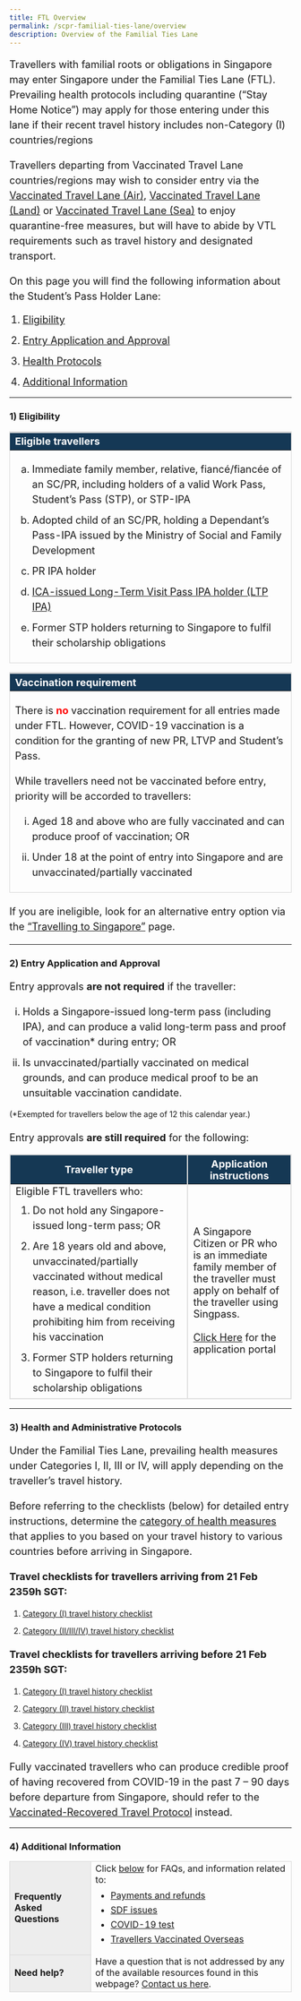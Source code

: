 ```yaml
---
title: FTL Overview
permalink: /scpr-familial-ties-lane/overview
description: Overview of the Familial Ties Lane
---
```

<p style="font-size:18px; margin-bottom:10px; line-height:1.5;">Travellers with familial roots or obligations in Singapore may enter Singapore under the Familial Ties Lane (FTL). Prevailing health protocols including quarantine (“Stay Home Notice”) may apply for those entering under this lane if their recent travel history includes non-Category (I) countries/regions</p>

<p style="font-size:18px; margin-bottom:10px; line-height:1.5;">Travellers departing from Vaccinated Travel Lane countries/regions may wish to consider entry via the <a href="/vtl/requirements-and-process" target="_blank">Vaccinated Travel Lane (Air)</a>, <a href="/vtl-land/overview" target="_blank">Vaccinated Travel Lane (Land)</a> or <a href="/vtl-sea/overview" target="_blank">Vaccinated Travel Lane (Sea)</a> to enjoy quarantine-free measures, but will have to abide by VTL requirements such as travel history and designated transport.</p>

<p style="font-size:18px; margin-bottom:10px; line-height:1.5;">On this page you will find the following information about the Student’s Pass Holder Lane:</p>

<ol style="margin-top:15px;">
	<li style="line-height:1.5; font-size:18px;"><a href="#Eligibility">Eligibility</a></li>
	<li style="line-height:1.5; margin-top:10px;  font-size:18px;"><a href="#entry">Entry Application and Approval</a></li>
	<li style="line-height:1.5;margin-top:10px; font-size:18px;"><a href="#protocols">Health Protocols</a></li>
	<li style="line-height:1.5;margin-top:10px;  font-size:18px;"><a href="#additional-info">Additional Information</a></li>
</ol>

---

<div id="Eligibility"></div>

### 1) Eligibility


<table>
<thead>
<tr>
<th style="font-size:18px; border-top:3px solid #D8D8D8; border-left:1px solid #D8D8D8; border-right:1px solid #D8D8D8; background-color:#153855; color:white;text-align:left;"><b>Eligible travellers</b></th>
</tr>
</thead>
<tbody>
	<tr>
		<td style="font-size:18px; border-bottom:1px solid #D8D8D8; border-left:1px solid #D8D8D8;border-right:1px solid #D8D8D8;">
	<p style="line-height:1.5; font-size:18px; "><ol style="margin-top:0px; margin-bottom:0px;">
	<li style="line-height:1.5;font-size:18px; list-style-type:lower-alpha;">Immediate family member, relative, fiancé/fiancée of an SC/PR, including holders of a valid Work Pass, Student’s Pass (STP), or STP-IPA</li>
	<li style="line-height:1.5;font-size:18px;margin-top:10px; list-style-type:lower-alpha;">Adopted child of an SC/PR, holding a Dependant’s Pass-IPA issued by the Ministry of Social and Family Development
	</li>
	<li style="line-height:1.5;font-size:18px;margin-top:10px; list-style-type:lower-alpha;">PR IPA holder	</li>
	<li style="line-height:1.5;font-size:18px;margin-top:10px; list-style-type:lower-alpha;"><a href="https://www.ica.gov.sg/reside/LTVP/apply" target="_blank">ICA-issued Long-Term Visit Pass IPA holder (LTP IPA)</a></li>
	<li style="line-height:1.5;font-size:18px;margin-top:10px; list-style-type:lower-alpha;">Former STP holders returning to Singapore to fulfil their scholarship obligations </li>
	</ol></p>
		</td>
	</tr>
	</tbody>
	</table>
<p></p>
<table>
<thead>
<tr>
<th style="font-size:18px; border-top:3px solid #D8D8D8; border-left:1px solid #D8D8D8; border-right:1px solid #D8D8D8; background-color:#153855; color:white;text-align:left;"><b>Vaccination requirement</b></th>
</tr>
</thead>
<tbody>
	<tr>
		<td style="font-size:18px; border-bottom:1px solid #D8D8D8; border-left:1px solid #D8D8D8;border-right:1px solid #D8D8D8;">
	<p style="line-height:1.5; margin-bottom:10px; font-size:18px; ">There is <b style="color:red;">no</b> vaccination requirement for all entries made under FTL. However, COVID-19 vaccination is a condition for the granting of new PR, LTVP and Student’s Pass.</p>
	<p style="line-height:1.5; font-size:18px; ">While travellers need not be vaccinated before entry, priority will be accorded to travellers:
	<ol style="margin-top:0px; margin-bottom:0px;">
		<li style="line-height:1.5;font-size:18px; list-style-type:lower-roman;">Aged 18 and above who are fully vaccinated and can produce proof of vaccination; OR</li>
		<li style="line-height:1.5;font-size:18px; margin-top:10px; list-style-type:lower-roman;">Under 18 at the point of entry into Singapore and are unvaccinated/partially vaccinated </li>
	</ol>
	</p>
		</td>
	</tr>
	</tbody>
	</table>

<p style="font-size:18px; margin-top:20px; line-height:1.5;">If you are ineligible, look for an alternative entry option via the <a href="/arriving/overview" target="_blank">“Travelling to Singapore”</a> page.</p>

---

<div id="entry"></div>

### 2) Entry Application and Approval

<p style="font-size:18px; line-height:1.5;">Entry approvals <b>are not required</b> if the traveller:<ol style="margin-top:0px; margin-bottom:0px;">
	<li style="line-height:1.5;font-size:18px; list-style-type:lower-roman;">Holds a Singapore-issued long-term pass (including IPA), and can produce a valid long-term pass and proof of vaccination* during entry; OR</li>
	<li style="line-height:1.5;font-size:18px;margin-top:10px;  list-style-type:lower-roman;">Is unvaccinated/partially vaccinated on medical grounds, and can produce medical proof to be an unsuitable vaccination candidate.</li>
	</ol>
	</p>
<p style="font-size:14px; margin-bottom:10px; line-height:1.5;">(*Exempted for travellers below the age of 12 this calendar year.)</p>

<p style="font-size:18px; margin-bottom:15px; line-height:1.5;">Entry approvals <b>are still required</b> for the following:</p>

<table>
  <thead>
    <tr>
     <th style="margin-top:0px; margin-bottom:0px; font-size:18px;border-left:2px solid #E0E0E0;border-right:2px solid #E0E0E0;border-top:2px solid #E0E0E0; background-color:#153854; color:white;"><b>Traveller type</b></th>
	    <th style="margin-top:0px; margin-bottom:0px; font-size:18px;border-right:2px solid #E0E0E0;border-top:2px solid #E0E0E0; background-color:#153854; color:white;"><b>Application instructions</b></th>
    </tr>
  </thead>
  <tbody>
    <tr>
      <td style="margin-top:0px; margin-bottom:0px; font-size:18px;border-bottom:2px solid #E0E0E0;border-left:2px solid #E0E0E0;border-right:2px solid #E0E0E0;">Eligible FTL travellers who:
	    <ol style="margin-top:0px; margin-bottom:0px;">
		      <li style="line-height:1.5;margin-top:10px;font-size:18px;">Do not hold any Singapore-issued long-term pass; OR</li>
		    <li style="line-height:1.5;margin-top:10px;font-size:18px;">Are 18 years old and above, unvaccinated/partially vaccinated without medical reason, i.e. traveller does not have a medical condition prohibiting him from receiving his vaccination</li>
				<li style="line-height:1.5;margin-top:10px;font-size:18px;">Former STP holders returning to Singapore to fulfil their scholarship obligations</li>
	      </ol>
	    </td>
      <td style="margin-top:0px; margin-bottom:0px; font-size:18px;border-right:2px solid #E0E0E0; border-bottom:2px solid #E0E0E0;border-left:2px solid #E0E0E0;">A Singapore Citizen or PR who is an immediate family member of the traveller must apply on behalf of the traveller using Singpass.<br><br><a href="https://go.gov.sg/scpr-ftl-application" target="_blank">Click Here</a> for the application portal
	    </td>
    </tr>
	</tbody>
	</table>


---


<div id="protocols"></div>

### 3) Health and Administrative Protocols

<p style="font-size:18px; margin-bottom:10px; line-height:1.5;">Under the Familial Ties Lane, prevailing health measures under Categories I, II, III or IV, will apply depending on the traveller’s travel history. </p>

<p style="font-size:18px; margin-bottom:10px; line-height:1.5;">Before referring to the checklists (below) for detailed entry instructions, determine the <a href="/shn-and-swab-summary" target="_blank">category of health measures</a> that applies to you based on your travel history to various countries before arriving in Singapore.</p>

<p style="font-size:18px; margin-bottom:10px; line-height:1.5;"><b>Travel checklists for travellers arriving from 21 Feb 2359h SGT:</b></p>

<ol style="margin-top:15px;">
	<li style="line-height:1.5;"><a href="/travel-checklist/category-1">Category (I) travel history checklist </a></li>
	<li style="line-height:1.5; margin-top:10px;"><a href="/travel-checklist/category-2-3-4">Category (II/III/IV) travel history checklist  </a></li>
</ol>

<p style="font-size:18px; margin-bottom:10px; line-height:1.5;"><b>Travel checklists for travellers arriving before 21 Feb 2359h SGT:</b></p>

<ol style="margin-top:15px;">
	<li style="line-height:1.5;"><a href="/travel-checklist/category-1">Category (I) travel history checklist </a></li>
	<li style="line-height:1.5; margin-top:10px;"><a href="/travel-checklist/category-2">Category (II) travel history checklist  </a></li>
	<li style="line-height:1.5; margin-top:10px;"><a href="/travel-checklist/category-3">Category (III) travel history checklist  </a></li>
	<li style="line-height:1.5; margin-top:10px;"><a href="/travel-checklist/category-4">Category (IV) travel history checklist  </a></li>
</ol>

<p style="font-size:18px; margin-bottom:10px; line-height:1.5;">Fully vaccinated travellers who can produce credible proof of having recovered from COVID-19 in the past 7 – 90 days before departure from Singapore, should refer to the <a href="/vaccinated-recovered" target="_blank">Vaccinated-Recovered Travel Protocol</a> instead.</p>

---

<div id="additional-info"></div>

### 4) Additional Information

<table>
<tbody>
<tr>
<td style="font-size:16px;border-left:1px solid #D8D8D8;border-bottom:1px solid #D8D8D8; border-right:1px solid #D8D8D8;  border-top:1px solid #D8D8D8; background-color:#EDEDED;"><b>Frequently Asked Questions</b></td>
<td style="font-size:16px;border-right:1px solid #D8D8D8; border-top:1px solid #D8D8D8;">Click <a href="/health/faq">below</a> for FAQs, and information related to:
<ul style="margin-top:0px; list-style-type: disc;">
<li style="font-size:16px; margin-top:10px; margin-bottom:0px; line-height:1.0;"><a href="/health/faq#payments">Payments and refunds</a></li>
<li style="font-size:16px; margin-top:10px; margin-bottom:0px; line-height:1.0;"><a href="/health/faq#shnsdf">SDF issues</a></li>
<li style="font-size:16px; margin-top:10px; margin-bottom:0px; line-height:1.0;"><a href="/health/faq#pcrtest">COVID-19 test</a></li>
	<li style="font-size:16px; margin-top:10px; margin-bottom:0px; line-height:1.0;"><a href="/health/vtsg">Travellers Vaccinated Overseas</a></li>
</ul>
 </td>
</tr>
<tr>
<td style="font-size:16px;border-left:1px solid #D8D8D8;border-bottom:1px solid #D8D8D8; border-right:1px solid #D8D8D8; background-color:#EDEDED;"><b>Need help?</b></td>
<td style="font-size:16px;border-right:1px solid #D8D8D8; border-bottom:1px solid #D8D8D8;">Have a question that is not addressed by any of the available resources found in this webpage? <a href="https://go.gov.sg/sto-enquiry">Contact us here</a>.
 </td>
</tr>
</tbody>
</table>